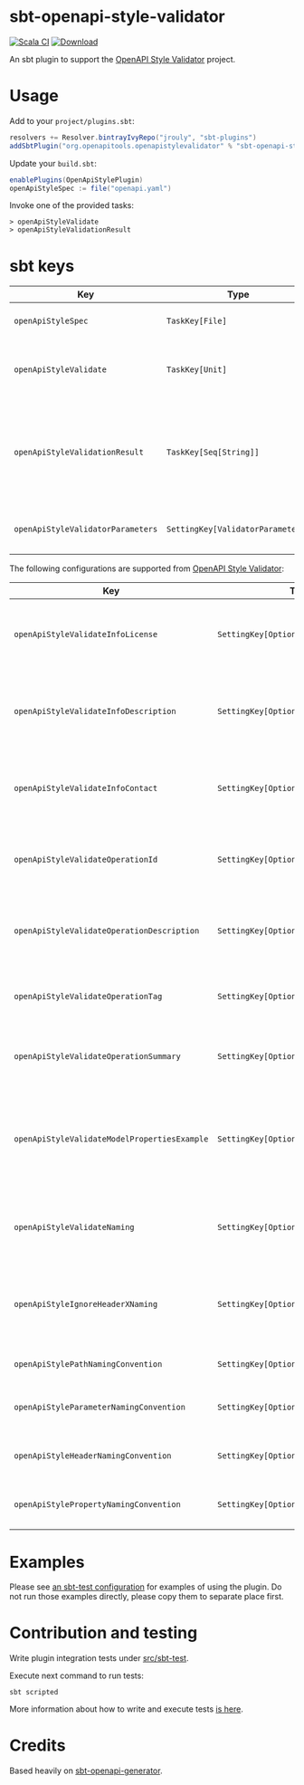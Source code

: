 # sbt-openapi-style-validator

[![Scala CI](https://github.com/jrouly/sbt-openapi-style-validator/workflows/Scala%20CI/badge.svg?branch=master)](https://github.com/jrouly/sbt-openapi-style-validator/actions?query=workflow%3A%22Scala+CI%22)
[![Download](https://api.bintray.com/packages/jrouly/sbt-plugins/sbt-openapi-style-validator/images/download.svg)](https://bintray.com/jrouly/sbt-plugins/sbt-openapi-style-validator/_latestVersion)


An sbt plugin to support the [OpenAPI Style Validator](https://github.com/OpenAPITools/openapi-style-validator) project.

# Usage

Add to your `project/plugins.sbt`:

```sbt
resolvers += Resolver.bintrayIvyRepo("jrouly", "sbt-plugins")
addSbtPlugin("org.openapitools.openapistylevalidator" % "sbt-openapi-style-validator" % "version")
```

Update your `build.sbt`:
```sbt
enablePlugins(OpenApiStylePlugin)
openApiStyleSpec := file("openapi.yaml")
```

Invoke one of the provided tasks:
```
> openApiStyleValidate
> openApiStyleValidationResult
```

# sbt keys

| Key | Type | Description |
| ------- | ---- | ----------- |
| `openApiStyleSpec` | `TaskKey[File]` | OpenAPI specification file. |
| `openApiStyleValidate` | `TaskKey[Unit]` | Validates OpenAPI specification file: success or failure. |
| `openApiStyleValidationResult` | `TaskKey[Seq[String]]` | Validates OpenAPI specification file: evaluates to a list of detailed error messages. |
| `openApiStyleValidatorParameters` | `SettingKey[ValidatorParameters]` | OpenAPI Style Validator parameters. |

The following configurations are supported from [OpenAPI Style Validator](https://github.com/OpenAPITools/openapi-style-validator):

| Key | Type | Description |
| ------- | ---- | ----------- |
| `openApiStyleValidateInfoLicense` | `SettingKey[Option[Boolean]]` | Ensures that there is a license section in the info section. |
| `openApiStyleValidateInfoDescription` | `SettingKey[Option[Boolean]]` | Ensures that there is a description attribute in the info section. |
| `openApiStyleValidateInfoContact` | `SettingKey[Option[Boolean]]` | Ensures that there is a contact section in the info section. |
| `openApiStyleValidateOperationId` | `SettingKey[Option[Boolean]]` | Ensures that there is an operation id for each operation. |
| `openApiStyleValidateOperationDescription` | `SettingKey[Option[Boolean]]` | Ensures that there is a description for each operation. |
| `openApiStyleValidateOperationTag` | `SettingKey[Option[Boolean]]` | Ensures that there is a tag for each operation. |
| `openApiStyleValidateOperationSummary` | `SettingKey[Option[Boolean]]` | Ensures that there is a summary for each operation. |
| `openApiStyleValidateModelPropertiesExample` | `SettingKey[Option[Boolean]]` | Ensures that the properties of the Schemas have an example value defined. |
| `openApiStyleValidateNaming` | `SettingKey[Option[Boolean]]` | Ensures the names follow a given naming convention. |
| `openApiStyleIgnoreHeaderXNaming` | `SettingKey[Option[Boolean]]` | Exclude from validation header parameters starting with x-. |
| `openApiStylePathNamingConvention` | `SettingKey[Option[NamingConvention]]` | Naming convention for paths. |
| `openApiStyleParameterNamingConvention` | `SettingKey[Option[NamingConvention]]` | Naming convention for parameters. |
| `openApiStyleHeaderNamingConvention` | `SettingKey[Option[NamingConvention]]` | Naming convention for headers. |
| `openApiStylePropertyNamingConvention` | `SettingKey[Option[NamingConvention]]` | Naming convention for properties. |

# Examples

Please see [an sbt-test configuration](src/sbt-test) for examples of using the plugin.
Do not run those examples directly, please copy them to separate place first.

# Contribution and testing

Write plugin integration tests under [src/sbt-test](src/sbt-test).

Execute next command to run tests:

```shell script
sbt scripted
```

More information about how to write and execute tests [is here](https://www.scala-sbt.org/1.x/docs/Testing-sbt-plugins.html).

# Credits

Based heavily on [sbt-openapi-generator](https://github.com/OpenAPITools/sbt-openapi-generator).
